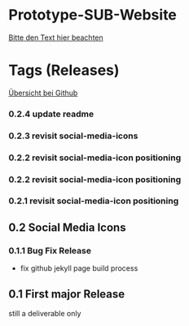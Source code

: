 Prototype-SUB-Website
=====================


[Bitte den Text hier beachten](http://subugoe.github.io/Prototype-SUB-Website/)

# Tags (Releases)

[Übersicht bei Github](https://github.com/subugoe/Prototype-SUB-Website/releases)

### 0.2.4 update readme

### 0.2.3 revisit social-media-icons

### 0.2.2 revisit social-media-icon positioning

### 0.2.2 revisit social-media-icon positioning

### 0.2.1 revisit social-media-icon positioning

## 0.2 Social Media Icons

### 0.1.1 Bug Fix Release

* fix github jekyll page build process

## 0.1 First major Release

still a deliverable only